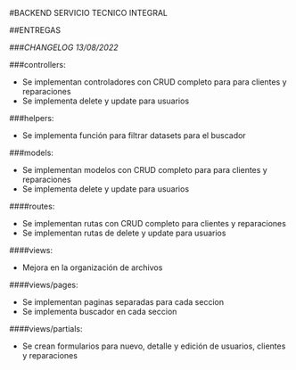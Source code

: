 #BACKEND SERVICIO TECNICO INTEGRAL

##ENTREGAS

###*CHANGELOG 13/08/2022*

###controllers:
- Se implementan controladores con CRUD completo para para clientes y reparaciones
- Se implementa delete y update para usuarios

###helpers:
- Se implementa función para filtrar datasets para el buscador

###models:
- Se implementan modelos con CRUD completo para para clientes y reparaciones
- Se implementa delete y update para usuarios

####routes: 
- Se implementan rutas con CRUD completo para clientes y reparaciones
- Se implementan rutas de delete y update para usuarios

####views:
- Mejora en la organización de archivos

####views/pages:
- Se implementan paginas separadas para cada seccion
- Se implementa buscador en cada seccion 

####views/partials:
- Se crean formularios para nuevo, detalle y edición de usuarios, clientes y reparaciones



